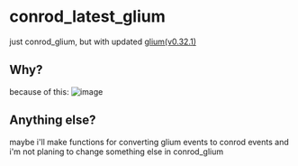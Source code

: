 # conrod_latest_glium
just conrod_glium, but with updated [glium(v0.32.1)](https://crates.io/crates/glium)
## Why? 
because of this: 
![image](https://github.com/unknownbruhhaha/conrod_latest_glium/assets/53269551/2401e0ad-e0e0-4327-8baa-6a641fddbf77)
## Anything else?
maybe i'll make functions for converting glium events to conrod events
and i'm not planing to change something else in conrod_glium

